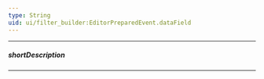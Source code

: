 ```yaml
---
type: String
uid: ui/filter_builder:EditorPreparedEvent.dataField
---
```

---
##### shortDescription
<!-- Description goes here -->

---
<!-- Description goes here -->